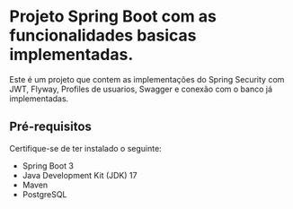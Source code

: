 # Projeto Spring Boot com as funcionalidades basicas implementadas.

Este é um projeto que contem as implementações do Spring Security com JWT, Flyway, Profiles de usuarios, Swagger e conexão com o banco já implementadas.

## Pré-requisitos

Certifique-se de ter instalado o seguinte:
- Spring Boot 3
- Java Development Kit (JDK) 17
- Maven
- PostgreSQL

